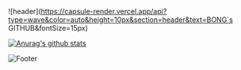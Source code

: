![header](https://capsule-render.vercel.app/api?type=wave&color=auto&height=10px&section=header&text=BONG`s GITHUB&fontSize=15px)

[![Anurag's github stats](https://github-readme-stats.vercel.app/api?username=SSABOODA)](https://github.com/anuraghazra/github-readme-stats)

![Footer](https://capsule-render.vercel.app/api?type=waving&color=auto&height=200&section=footer)
